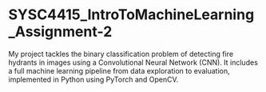 # SYSC4415_IntroToMachineLearning_Assignment-2
My project tackles the binary classification problem of detecting fire hydrants in images using a Convolutional Neural Network (CNN). It includes a full machine learning pipeline from data exploration to evaluation, implemented in Python using PyTorch and OpenCV.
